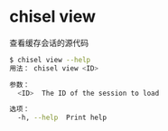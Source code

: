 # chisel view

查看缓存会话的源代码

```bash
$ chisel view --help
用法： chisel view <ID>

参数：
  <ID>  The ID of the session to load

选项：
  -h, --help  Print help
```